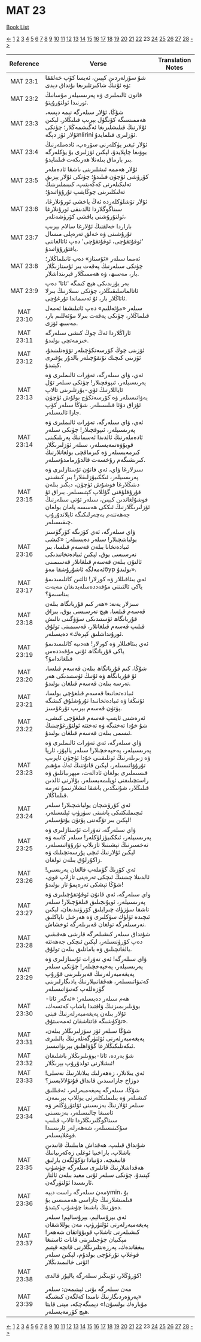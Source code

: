 # MAT 23
[Book List](../README.md)

[<-](./chapter_22.md) [1](./chapter_1.md) [2](./chapter_2.md) [3](./chapter_3.md) [4](./chapter_4.md) [5](./chapter_5.md) [6](./chapter_6.md) [7](./chapter_7.md) [8](./chapter_8.md) [9](./chapter_9.md) [10](./chapter_10.md) [11](./chapter_11.md) [12](./chapter_12.md) [13](./chapter_13.md) [14](./chapter_14.md) [15](./chapter_15.md) [16](./chapter_16.md) [17](./chapter_17.md) [18](./chapter_18.md) [19](./chapter_19.md) [20](./chapter_20.md) [21](./chapter_21.md) [22](./chapter_22.md) 23 [24](./chapter_24.md) [25](./chapter_25.md) [26](./chapter_26.md) [27](./chapter_27.md) [28](./chapter_28.md) [->](./chapter_24.md)

| Reference | Verse | Translation Notes |
|:---------:|-------|-------------------|
|MAT 23:1|شۇ سۆزلەردىن كېيىن، ئەيسا كۆپ خەلققا ۋە ئۇنىڭ شاكىرتلىرىغا بۇنداق دېدى:||
|MAT 23:2|قانون ئالىملىرى ۋە پەرىسىيلەر مۇسانىڭ ئورنىدا ئولتۇرۇپتۇ.||
|MAT 23:3|شۇڭا، ئۇلار سىلەرگە نېمە دېسە، ھەممىسىگە كۆنگۈل بېرىپ قىلىڭلار. لېكىن ئۇلارنىڭ قىلىشلىرىغا ئەگىشمەڭلار؛ چۈنكى ئۇلار ئۆز دېگەnlirini ئۆزلىرى قىلمايدۇ.||
|MAT 23:4|ئۇلار ئېغىر يۈكلەرنى سۆرەپ، ئادەملەرنىڭ بوۋىغا چاپلايدۇ، لېكىن ئۆزلىرى بۇ يۈكلەرگە بىر بارماق بىلەنلا ھەرىكەت قىلمايدۇ.||
|MAT 23:5|ئۇلار ھەممە ئىشلىرىنى باشقا ئادەملەر كۆرۈشى ئۈچۈن قىلىدۇ؛ چۈنكى ئۇلار يېزىق تەلىكىلەرنى كەڭەيتىپ، كىيىملىرىنىڭ تەلىكلىرىنى چوڭايتىپ تۇرۇۋاتىدۇ؛||
|MAT 23:6|ئۇلار تۆشلۈكلەردە ئەڭ ياخشى ئورۇنلارغا، سىناگوگلاردا ئالدىنقى ئورۇنلارغا ئولتۇرۇشنى ياقشى كۆرۈشەتلەر،||
|MAT 23:7|بازاردا خەلقنىڭ ئۇلارغا سالام بېرىپ تۇرۇشىنى ۋە خەلق تەرەپلى مىسال 'ئوقۇتقۇچى، ئوقۇتقۇچى' دەپ ئاتالغاننى ياقتۇرۇۋاتىدۇ.||
|MAT 23:8|ئەمما سىلەر «ئۇستاز» دەپ ئاتىلماڭلار؛ چۈنكى سىلەرنىڭ پەقەت بىر ئۇستازىڭلار بار، مەسىھ، ۋە ھەممىڭلار قېرىنداشلار.||
|MAT 23:9|يەر يۈزىدىكى ھېچ كىمگە 'ئاتا' دەپ ئاتالماسلىقىڭلار، چۈنكى سىلارنىڭ بىرلا ئاتاڭلار بار، ئۇ ئەسماندا تۇرغۇچى.||
|MAT 23:10|سىلەر «مۇئەللىم» دەپ ئاتىلىشقا ئەمەل قىلماڭلار، چۈنكى پەقەت بىرلا مۇئەللىم بار، مەسىھ ئۆزى.||
|MAT 23:11|ئاراڭلاردا ئەڭ چوڭ كىشى سىلەرگە خىزمەتچى بولىدۇ.||
|MAT 23:12|ئۆزىنى چوڭ كۆرسەتكۈچىلەر تۆۋەنلىنىدۇ، ئۆزىنى كىچىك تۇتقۇچىلەر بالدۇر يۇقىرى كېتىدۇ.||
|MAT 23:13|ئەي، ۋاي سىلەرگە، تەۋرات ئالىملىرى ۋە پەرىسىيلەر، ئىپوقچىلار! چۈنكى سىلەر تۇل ئاياللارنىڭ ئۆي-يۇرتلىرىنى تالاپ يەۋاتىسىلەر ۋە كۆرسەتكۈچ بولۇش ئۈچۈن ئۇزاق دۇئا قىلىسىلەر. شۇڭا سىلەر كۆپ جازا ئالىسىلەر.||
|MAT 23:14|ئەي، ۋاي سىلەرگە، تەۋرات ئالىملىرى ۋە پەرىسىيلەر، ئىپوقچىلار! چۈنكى سىلەر ئادەملەرنىڭ ئالدىدا ئەسمانىڭ پەرىلىكىنى قويۇۋەتمەيسىلەر، سىلەر ئۆزلىرىڭلار كىرمەيسىلەر ۋە كىرماقچى بولغانلارنىڭ كىرىشىگەم رۇخسەت قالدۇرمامدۇسىلەر.||
|MAT 23:15|سىزلارغا ۋاي، ئەي قانۇن ئۇستازلىرى ۋە پەرىسىيلەر، ئىككىيۇزلىقلار! بىر كىشىنى دىنىڭلارغا قوشۇش ئۈچۈن، دېڭىز بىلەن قۇرۇقلۇقنى گۇللاپ كېتىسىلەر. بىراق ئۇ قوشۇلغاندىن كېيىن، سىلەر ئۇنى سىلەرنىڭ ئۆزلىرىڭلارنىڭ ئىككى ھەسسە يامان بولغان جەھەننەم بەچەرلىكىگە ئايلاندۇرۇپ چىقىسىلەر.||
|MAT 23:16|ۋاي سىلەرگە، ئەي كۆزىگە كۆرگۈسىز يولباشچىلار! سىلەر دەيسىلەر: «كىشى ئىبادەتخانا بىلەن قەسەم قىلسا، بىر نەرسىسى يوق، لېكىن ئىبادەتخانىدىكى ئالتۇن بىلەن قەسەم قىلغانلار قەسىمىنى ئەمەلگە ئاشۇرۇشقا مەۋбур بولىدۇ».||
|MAT 23:17|ئەي بىئاقىللار ۋە كورلار! ئالتىن كاتلىمىدىمۇ ياكى ئالتىننى مۇقەددەسلەيدىغان مەبەت بىناسىمۇ؟||
|MAT 23:18|سىزلار يەنە: «ھەر كىم قۇربانگاھ بىلەن قەسەم قىلسا، ھېچ نەرسىسى يوق، بىراق قۇربانگاھ ئۈستىدىكى سۆۋگىنى تالىش قىلىپ قەسەم قىلغانلار، قەسىمىنى تولۇق ئورۇنداشلىق كېرەك» دەيسىلەر.||
|MAT 23:19|ئەي بىئاقىللار ۋە كورلار! ھەدىيە كاتلىمىدىمۇ ياكى قۇربانگاھ ئۇنى مۇقەددەس قىلغاندامۇ؟||
|MAT 23:20|شۇڭا، كىم قۇربانگاھ بىلەن قەسەم قىلسا، ئۇ قۇربانگاھ ۋە ئۇنىڭ ئۈستىدىكى ھەر نەرسە بىلەن قەسەم قىلغان بولىدۇ.||
|MAT 23:21|ئىبادەتخانىغا قەسەم قىلغۇچى بولسا، ئۇنىڭغا ۋە ئىبادەتخانىدا تۇرۇشلۇق كىشگە پۈتۈن قەسەم بېرىپ تۇرغۇسىز.||
|MAT 23:22|ئەرەشنى ئايتىپ قەسەم قىلغۇچى كىشى، شۇ خۇدا تەختىگە ۋە تەختتە ئولتۇرغۇچىنىڭ ئىسمى بىلەن قەسەم قىلغان بولىدۇ.||
|MAT 23:23|ۋاي سىلەرگە، ئەي تەۋرات ئالىملىرى ۋە پەرىسىيلەر، پەخپەخچىلار! سىلەر يالپۇز، ئارپا ۋە زىرىلەرنىڭ ئونلىقىنى خۇدا ئۈچۈن ئايرىپ تۇرۇۋاتىسىلەر، لېكىن قانۇننىڭ ئەڭ مۇھىم قىسىملىرى بولغان ئادالەت، مېھرىبانلىق ۋە راستچىلىقنى ئويلىمەيسىلەر. بۇلارنى ئالدىن قىلىڭلار، شۇنىڭدىن باشقا ئىشلارنىمۇ تەرمە قىلماڭلار.||
|MAT 23:24|ئەي كۆرۈشچان يولباشچىلار! سىلەر ئىچىملىكتىكى پاشىنى سۈزۈپ ئېلىسىلەر، لېكىن بىر تۆگەننى پۈتۈن يۇتۇسىلەر!||
|MAT 23:25|ۋاي سىلەرگە، تەۋرات ئۇستازلىرى ۋە پەرىسىيلەر، ئىككىيۈزلۈكلەر! سىلەر كاسە ۋە تەخسىرنىڭ تېشىنىلا تازىلاپ تۇرۇۋاتىسىلەر، لېكىن ئۇلارنىڭ ئىچى پۇرسەتچىلىك ۋە زاكۇرلۇق بىلەن تولغان.||
|MAT 23:26|ئەي كۆزىڭ گۈملەپ قالغان پەرىسىي! ئالدىنلا چىنىنىڭ ئىچكى تەرەپنى تازلاپ قوي، شۇڭا تېشكى تەرەپمۇ تاز بولىدۇ!||
|MAT 23:27|واي سىلەرگە، ئەي قانۇن ئوقۇتقۇچىلىرى ۋە پەرىسىيلەر، ئويۇنچىلىق قىلغۇچىلار! سىلەر تاشقا سۈزۈك چىرايلىق كۆرۈنىدىغان، لېكىن ئىچىدە ئۆلۈك سۆكلىرى ۋە ھەرخىل ناپاكلىق نەرسىلەرگە تولغان قەبرىلەرگە ئوخشاش.||
|MAT 23:28|شۇنداق سىلەر كىشىلەرگە قارشى ھەقىقىي دەپ كۆرۈنسىلەر، لېكىن ئىچكى جەھەتتە يالغانچىلىق ۋە يامانلىق بىلەن تولۇق.||
|MAT 23:29|ۋاي سىلەرگە! ئەي تەۋرات ئۇستازلىرى ۋە پەرىسىيلەر، پەخپەخچىلەر! چۈنكى سىلەر پەيغەمبەرلەرنىڭ قەبرىلىرىنى قۇرۇپ كەتىۋاتىسىلەر، ھەققانىيلارنىڭ يادىگارلىرىنى گۈزەللەپ كەتىۋاتىسىلەر||
|MAT 23:30|ھەم سىلەر دەيسىلەر: «ئەگەر ئاتا-بوۋىلىرىمىزنىڭ ۋاقتىدا ياشاپ كەتسەك، ئۇلار بىلەن پەيغەمبەرلەرنىڭ قېنى تۆكۈشىگە قاتناشقان ئەمەستۇق».||
|MAT 23:31|شۇڭا سىلەر ئۆز سۆزلىرىڭلار بىلەن، پەيغەمبەرلەرنى ئۆلتۈرگەنلەرنىڭ بالىلىرى ئىكەنلىكىڭلارغا گۇۋاھلىق بېرىۋاتىسىز.||
|MAT 23:32|شۇ يەردە، ئاتا-بوۋىلىرىڭلار باشلىغان ئىشلارنى تولدۇرۇپ بېرىڭلار!||
|MAT 23:33|ئەي يىلانلار، زەھەرلىك يىلانلارنىڭ نەسلى! دوزاخ جازاسىدىن قانداق قۇتۇلالايسىز؟||
|MAT 23:34|شۇڭا، سىلەرگە پەيغەمبەرلەر، ئەقىللىق كىشىلەر ۋە بىلىملىكلەرنى يوللاپ بېرىمەن. سىلەر ئۇلارنىڭ بەزىسىنى ئۆلتۈرۈڭلەر ۋە ئاسىغا چالىسىلەر، بەزىسىنى سىناگوگلىرىڭلاردا تالاپ قىلىپ سۇكىنىسىلەر، شەھەرلەر ئارىسىدا قوغلايسىلەر.||
|MAT 23:35|شۇنداق قىلىپ، ھەقداش ھابىلنىڭ قانىدىن باشلاپ، باراخىيا ئوغلى زەكەرىيانىڭ قانىغىچە، دۇنيادا تۆكۈلگەن بارلىق ھەقداشلارنىڭ قانلىرى سىلەرگە چۈشۈپ كېتىدۇ، چۈنكى سىلەر ئۇنى معبد بىلەن ئالتار ئارىسىدا ئۆلتۈرگەن.||
|MAT 23:36|مەن سىلەرگە راست دېيەymin، بۇ قىلمىشلارنىڭ جازاسى ھەممىسى بۇ دەۋرنىڭ باشىغا چۈشۈپ كېتىدۇ.||
|MAT 23:37|ئەي يېرۇسالېم، يېرۇسالېم! سىلەر پەيغەمبەرلەرنى ئۆلتۈرۈپ، مەن يوللاشقان كىشىلەرنى تاشلاپ قويۇۋاتقان شەھەر! مېكىيان چۈجىلىرىنى قانات ئاستىغا يىغقاندەك، پەرزەنتلىرىڭلارنى قانچە قېتىم قوغلاپ تۇرغۇچى بولدۇم، لېكىن سىلەر ئۇنى خالىمىدىڭلار!||
|MAT 23:38|كۆرۈڭلار، ئۆيىڭىز سىلەرگە يالپۇز قالدى!||
|MAT 23:39|مەن سىلەرگە بۇنى ئېيتىمەن: سىلەر «پەرۋەردىگارنىڭ نامىدا كەلگەن كىشىگە مۇبارەك بولسۇن!» دېمىگەچكە، مېنى قايتا ھېچ كۆرمەيسىلەر.||


[<-](./chapter_22.md) [1](./chapter_1.md) [2](./chapter_2.md) [3](./chapter_3.md) [4](./chapter_4.md) [5](./chapter_5.md) [6](./chapter_6.md) [7](./chapter_7.md) [8](./chapter_8.md) [9](./chapter_9.md) [10](./chapter_10.md) [11](./chapter_11.md) [12](./chapter_12.md) [13](./chapter_13.md) [14](./chapter_14.md) [15](./chapter_15.md) [16](./chapter_16.md) [17](./chapter_17.md) [18](./chapter_18.md) [19](./chapter_19.md) [20](./chapter_20.md) [21](./chapter_21.md) [22](./chapter_22.md) 23 [24](./chapter_24.md) [25](./chapter_25.md) [26](./chapter_26.md) [27](./chapter_27.md) [28](./chapter_28.md) [->](./chapter_24.md)